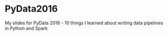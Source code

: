 # PyData2016
My slides for PyData 2016 - 10 things I learned about writing data pipelines in Python and Spark
